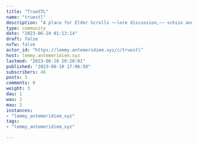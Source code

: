 ```yaml
---
title: "TrueSTL" 
name: "truestl"
description: "A place for Elder Scrolls ~~lore discussion,~~ schizo and hornyposting"
type: community
date: "2023-06-24 01:13:14"
draft: false
nsfw: false
actor_id: "https://lemmy.antemeridiem.xyz/c/truestl"
host: lemmy.antemeridiem.xyz
lastmod: "2023-06-10 20:20:01"
published: "2023-06-10 17:06:58"
subscribers: 46
posts: 3
comments: 0
weight: 3
dau: 1
wau: 1
mau: 2
instances:
- "lemmy_antemeridiem_xyz"
tags: 
- "lemmy_antemeridiem_xyz"

---
```

